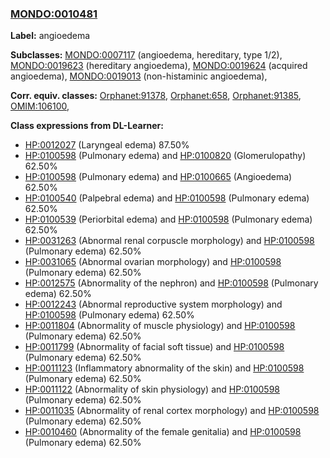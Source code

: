 
### [MONDO:0010481](http://purl.obolibrary.org/obo/MONDO_0010481)
**Label:** angioedema

**Subclasses:** [MONDO:0007117](http://purl.obolibrary.org/obo/MONDO_0007117) (angioedema, hereditary, type 1/2), [MONDO:0019623](http://purl.obolibrary.org/obo/MONDO_0019623) (hereditary angioedema), [MONDO:0019624](http://purl.obolibrary.org/obo/MONDO_0019624) (acquired angioedema), [MONDO:0019013](http://purl.obolibrary.org/obo/MONDO_0019013) (non-histaminic angioedema), 

**Corr. equiv. classes:** [Orphanet:91378](http://www.orpha.net/ORDO/Orphanet_91378), [Orphanet:658](http://www.orpha.net/ORDO/Orphanet_658), [Orphanet:91385](http://www.orpha.net/ORDO/Orphanet_91385), [OMIM:106100](http://purl.obolibrary.org/obo/OMIM_106100), 

**Class expressions from DL-Learner:**

- [HP:0012027](http://purl.obolibrary.org/obo/HP_0012027) (Laryngeal edema) 87.50%
- [HP:0100598](http://purl.obolibrary.org/obo/HP_0100598) (Pulmonary edema) and [HP:0100820](http://purl.obolibrary.org/obo/HP_0100820) (Glomerulopathy) 62.50%
- [HP:0100598](http://purl.obolibrary.org/obo/HP_0100598) (Pulmonary edema) and [HP:0100665](http://purl.obolibrary.org/obo/HP_0100665) (Angioedema) 62.50%
- [HP:0100540](http://purl.obolibrary.org/obo/HP_0100540) (Palpebral edema) and [HP:0100598](http://purl.obolibrary.org/obo/HP_0100598) (Pulmonary edema) 62.50%
- [HP:0100539](http://purl.obolibrary.org/obo/HP_0100539) (Periorbital edema) and [HP:0100598](http://purl.obolibrary.org/obo/HP_0100598) (Pulmonary edema) 62.50%
- [HP:0031263](http://purl.obolibrary.org/obo/HP_0031263) (Abnormal renal corpuscle morphology) and [HP:0100598](http://purl.obolibrary.org/obo/HP_0100598) (Pulmonary edema) 62.50%
- [HP:0031065](http://purl.obolibrary.org/obo/HP_0031065) (Abnormal ovarian morphology) and [HP:0100598](http://purl.obolibrary.org/obo/HP_0100598) (Pulmonary edema) 62.50%
- [HP:0012575](http://purl.obolibrary.org/obo/HP_0012575) (Abnormality of the nephron) and [HP:0100598](http://purl.obolibrary.org/obo/HP_0100598) (Pulmonary edema) 62.50%
- [HP:0012243](http://purl.obolibrary.org/obo/HP_0012243) (Abnormal reproductive system morphology) and [HP:0100598](http://purl.obolibrary.org/obo/HP_0100598) (Pulmonary edema) 62.50%
- [HP:0011804](http://purl.obolibrary.org/obo/HP_0011804) (Abnormality of muscle physiology) and [HP:0100598](http://purl.obolibrary.org/obo/HP_0100598) (Pulmonary edema) 62.50%
- [HP:0011799](http://purl.obolibrary.org/obo/HP_0011799) (Abnormality of facial soft tissue) and [HP:0100598](http://purl.obolibrary.org/obo/HP_0100598) (Pulmonary edema) 62.50%
- [HP:0011123](http://purl.obolibrary.org/obo/HP_0011123) (Inflammatory abnormality of the skin) and [HP:0100598](http://purl.obolibrary.org/obo/HP_0100598) (Pulmonary edema) 62.50%
- [HP:0011122](http://purl.obolibrary.org/obo/HP_0011122) (Abnormality of skin physiology) and [HP:0100598](http://purl.obolibrary.org/obo/HP_0100598) (Pulmonary edema) 62.50%
- [HP:0011035](http://purl.obolibrary.org/obo/HP_0011035) (Abnormality of renal cortex morphology) and [HP:0100598](http://purl.obolibrary.org/obo/HP_0100598) (Pulmonary edema) 62.50%
- [HP:0010460](http://purl.obolibrary.org/obo/HP_0010460) (Abnormality of the female genitalia) and [HP:0100598](http://purl.obolibrary.org/obo/HP_0100598) (Pulmonary edema) 62.50%


